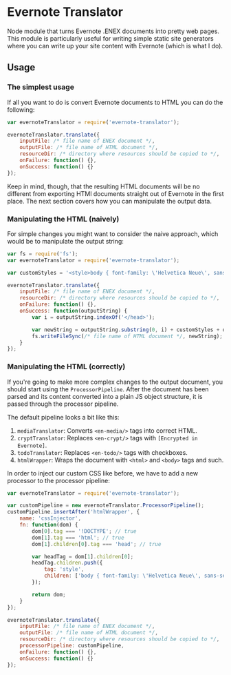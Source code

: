 Evernote Translator
===================

Node module that turns Evernote .ENEX documents into pretty web pages.
This module is particularly useful for writing simple static site
generators where you can write up your site content with Evernote
(which is what I do).

## Usage

### The simplest usage

If all you want to do is convert Evernote documents to HTML you can
do the following:

```javascript
var evernoteTranslator = require('evernote-translator');

evernoteTranslator.translate({
    inputFile: /* file name of ENEX document */,
    outputFile: /* file name of HTML document */,
    resourceDir: /* directory where resources should be copied to */,
    onFailure: function() {},
    onSuccess: function() {}
});
```

Keep in mind, though, that the resulting HTML documents will be no
different from exporting HTMl documents straight out of Evernote in
the first place. The next section covers how you can manipulate the
output data.

### Manipulating the HTML (naively)

For simple changes you might want to consider the naive approach,
which would be to manipulate the output string:

```javascript
var fs = require('fs');
var evernoteTranslator = require('evernote-translator');

var customStyles = '<style>body { font-family: \'Helvetica Neue\', sans-serif; }</style>';

evernoteTranslator.translate({
    inputFile: /* file name of ENEX document */,
    resourceDir: /* directory where resources should be copied to */,
    onFailure: function() {},
    onSuccess: function(outputString) {
        var i = outputString.indexOf('</head>');

        var newString = outputString.substring(0, i) + customStyles + outputString.substring(i);
        fs.writeFileSync(/* file name of HTML document */, newString);
    }
});
```

### Manipulating the HTML (correctly)

If you're going to make more complex changes to the output document,
you should start using the `ProcessorPipeline`. After the document
has been parsed and its content converted into a plain JS object
structure, it is passed through the processor pipeline.

The default pipeline looks a bit like this:

1. `mediaTranslator`: Converts `<en-media/>` tags into correct HTML.
2. `cryptTranslator`: Replaces `<en-crypt/>` tags with `[Encrypted in Evernote]`.
3. `todoTranslator`: Replaces `<en-todo/>` tags with checkboxes.
4. `htmlWrapper`: Wraps the document with `<html>` and `<body>` tags and such.

In order to inject our custom CSS like before, we have to add a
new processor to the processor pipeline:

```javascript
var evernoteTranslator = require('evernote-translator');

var customPipeline = new evernoteTranslator.ProcessorPipeline();
customPipeline.insertAfter('htmlWrapper', {
    name: 'cssInjector',
    fn: function(dom) {
        dom[0].tag === '!DOCTYPE'; // true
        dom[1].tag === 'html'; // true
        dom[1].children[0].tag === 'head'; // true

        var headTag = dom[1].children[0];
        headTag.children.push({
            tag: 'style',
            children: ['body { font-family: \'Helvetica Neue\', sans-serif; }'];
        });

        return dom;
    }
});

evernoteTranslator.translate({
    inputFile: /* file name of ENEX document */,
    outputFile: /* file name of HTML document */,
    resourceDir: /* directory where resources should be copied to */,
    processorPipeline: customPipeline,
    onFailure: function() {},
    onSuccess: function() {}
});

```